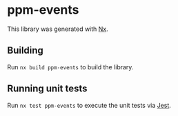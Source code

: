 # ppm-events

This library was generated with [Nx](https://nx.dev).

## Building

Run `nx build ppm-events` to build the library.

## Running unit tests

Run `nx test ppm-events` to execute the unit tests via [Jest](https://jestjs.io).

